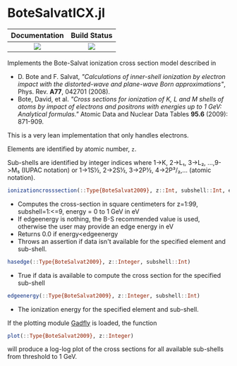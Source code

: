 # BoteSalvatICX.jl


| **Documentation**                        | **Build Status**                  |
|:----------------------------------------:|:---------------------------------:|
| [![][docs-stable-img]][docs-stable-url]  | [![][travis-img]][travis-url]     |


[docs-stable-img]: https://img.shields.io/badge/docs-stable-blue.svg
[docs-stable-url]: https://pages.nist.gov/BoteSalvatICX.jl
[travis-img]: https://travis-ci.com/usnistgov/BoteSalvatICX.jl.svg?branch=master
[travis-url]: https://travis-ci.com/usnistgov/BoteSalvatICX.jl

Implements the Bote-Salvat ionization cross section model described in

* D. Bote and F. Salvat, _"Calculations of inner-shell ionization by electron impact with the distorted-wave and plane-wave Born approximations"_, Phys. Rev. **A77**, 042701 (2008).
* Bote, David, et al. _"Cross sections for ionization of K, L and M shells of atoms by impact of electrons and positrons with energies up to 1 GeV: Analytical formulas."_ Atomic Data and Nuclear Data Tables **95.6** (2009): 871-909.

This is a very lean implementation that only handles electrons.

Elements are identified by atomic number, `z`.

Sub-shells are identified by integer indices where 1->K, 2->L₁, 3->L₂, ...,9->M₅ (IUPAC notation) or
1->1S½, 2->2S½, 3->2P½, 4->2P³/₂,... (atomic notation).

```julia
ionizationcrosssection(::Type{BoteSalvat2009}, z::Int, subshell::Int, energy::AbstractFloat, edgeenergy::AbstractFloat=edgeenergy(BoteSalvat2009, z, subshell))
```
* Computes the cross-section in square centimeters for z=1:99, subshell=1:<=9, energy = 0 to 1 GeV in eV
* If edgeenergy is nothing, the B-S recommended value is used, otherwise the user may provide an edge energy in eV
* Returns 0.0 if energy<edgeenergy
* Throws an assertion if data isn't available for the specified element and sub-shell.

```julia
hasedge(::Type{BoteSalvat2009}, z::Integer, subshell::Int)
```
* True if data is available to compute the cross section for the specified sub-shell

```julia
edgeenergy(::Type{BoteSalvat2009}, z::Integer, subshell::Int)
```
* The ionization energy for the specified element and sub-shell.


If the plotting module [Gadfly](https://github.com/GiovineItalia/Gadfly.jl) is loaded, the function
```julia
plot(::Type{BoteSalvat2009}, z::Integer)
```
will produce a log-log plot of the cross sections for all available sub-shells from threshold to 1 GeV.
